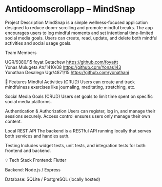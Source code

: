 # Antidoomscrollapp – MindSnap
Project Description
MindSnap is a simple wellness-focused application designed to reduce doom-scrolling and promote mindful breaks. The app encourages users to log mindful moments and set intentional time-limited social media goals. Users can create, read, update, and delete both mindful activities and social usage goals.

Team Members


UGR/9380/15 
foyat Getachew 
https://github.com/foyattt  
Yonas Mulugeta 
Atr/1410/08 
https://github.com/Yonas143  
Yonathan Desalegn 
Ugr/4871/15 
https://github.com/yonathani




🚀 Features
Mindful Activities (CRUD)
Users can create and track mindfulness exercises like journaling, meditating, stretching, etc.

Social Media Goals (CRUD)
Users set goals to limit time spent on specific social media platforms.

Authentication & Authorization
Users can register, log in, and manage their sessions securely. Access control ensures users only manage their own content.

Local REST API
The backend is a RESTful API running locally that serves both services and handles auth.

Testing
Includes widget tests, unit tests, and integration tests for both frontend and backend.

💡 Tech Stack
Frontend: Flutter

Backend: Node.js / Express

Database: SQLite / PostgreSQL (locally hosted)



